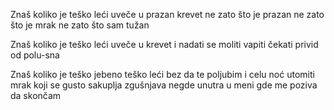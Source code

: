 Znaš koliko je
teško
leći uveče u
prazan krevet
ne zato što je prazan
ne zato što je mrak
ne zato što sam tužan

Znaš koliko je
teško
leći uveče u
krevet
i nadati se
moliti
vapiti
čekati
privid od
polu-sna

Znaš koliko je
teško
jebeno teško
leći
bez da te
poljubim
i celu noć
utomiti
mrak
koji se
gusto
sakuplja
zgušnjava
negde
unutra
u meni
gde
me
poziva
da
skončam
